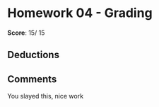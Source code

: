 Homework 04 - Grading
=====================

**Score**: 15/ 15

Deductions
----------

Comments
--------
You slayed this, nice work


